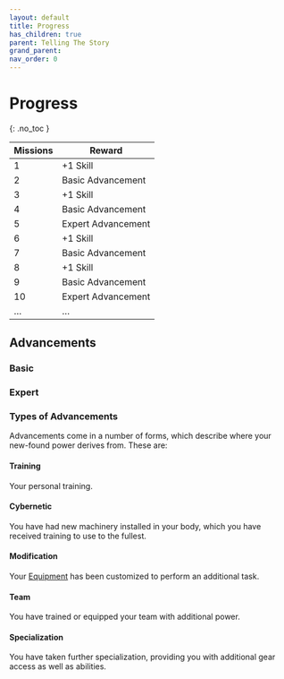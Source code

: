 ```yaml
---
layout: default
title: Progress
has_children: true
parent: Telling The Story
grand_parent: 
nav_order: 0
---
```

# Progress
{: .no_toc }

| Missions | Reward             |
| -------- | ------------------ |
| 1        | +1 Skill           |
| 2        | Basic Advancement  |
| 3        | +1 Skill           |
| 4        | Basic Advancement  |
| 5        | Expert Advancement |
| 6        | +1 Skill           |
| 7        | Basic Advancement  |
| 8        | +1 Skill           |
| 9        | Basic Advancement  |
| 10       | Expert Advancement |
| …      | …                   |

## Advancements

### Basic

### Expert

### Types of Advancements
Advancements come in a number of forms, which describe where your new-found power derives from. These are:
#### Training
Your personal training.

#### Cybernetic
You have had new machinery installed in your body, which you have received training to use to the fullest.

#### Modification
Your [Equipment](Game/Core/Equipment) has been customized to perform an additional task.

#### Team
You have trained or equipped your team with additional power.

#### Specialization
You have taken further specialization, providing you with additional gear access as well as abilities.
